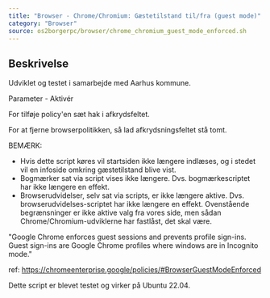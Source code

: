 ```yaml
---
title: "Browser - Chrome/Chromium: Gæstetilstand til/fra (guest mode)"
category: "Browser"
source: os2borgerpc/browser/chrome_chromium_guest_mode_enforced.sh
---
```


## Beskrivelse
Udviklet og testet i samarbejde med Aarhus kommune.

Parameter - Aktivér

For tilføje policy'en sæt hak i afkrydsfeltet.

For at fjerne browserpolitikken, så lad afkrydsningsfeltet stå tomt.

BEMÆRK: 
- Hvis dette script køres vil startsiden ikke længere indlæses, og i stedet vil en infoside omkring gæstetilstand blive vist.
- Bogmærker sat via script vises ikke længere. Dvs. bogmærkescriptet har ikke længere en effekt.
- Browserudvidelser, selv sat via scripts, er ikke længere aktive. Dvs. browserudvidelses-scriptet har ikke længere en effekt.
Ovenstående begrænsninger er ikke aktive valg fra vores side, men sådan Chrome/Chromium-udviklerne har fastlåst, det skal være.

"Google Chrome enforces guest sessions and prevents profile sign-ins. Guest sign-ins are Google Chrome profiles where windows are in Incognito mode."

ref: https://chromeenterprise.google/policies/#BrowserGuestModeEnforced

Dette script er blevet testet og virker på Ubuntu 22.04.
